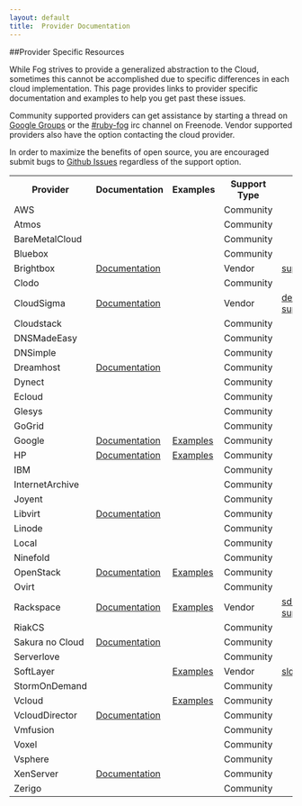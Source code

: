 ```yaml
---
layout: default
title:  Provider Documentation
---
```


##Provider Specific Resources

While Fog strives to provide a generalized abstraction to the Cloud, sometimes this cannot be accomplished due to specific differences in each cloud implementation.
This page provides links to provider specific documentation and examples to help you get past these issues.

Community supported providers can get assistance by starting a thread on [Google Groups](https://groups.google.com/forum/?fromgroups=#!forum/ruby-fog) or the [#ruby-fog](irc://irc.freenode.net/ruby-fog) irc channel on Freenode. Vendor supported providers also have the option contacting the cloud provider.

In order to maximize the benefits of open source, you are encouraged submit bugs to [Github Issues](https://github.com/fog/fog/issues) regardless of the support option.

<table>
     <tr>
         <th>Provider</th>
         <th>Documentation</th>
         <th>Examples</th>
         <th>Support Type</th>
         <th>Support Address</th>
     </tr>
   <tr>
     <td>AWS</td>
     <td></td>
     <td></td>
     <td>Community</td>
     <td></td>
   </tr>
   <tr>
     <td>Atmos</td>
     <td></td>
     <td></td>
     <td>Community</td>
     <td></td>
   </tr>
   <tr>
     <td>BareMetalCloud</td>
     <td></td>
     <td></td>
     <td>Community</td>
     <td></td>
   </tr>
   <tr>
     <td>Bluebox</td>
     <td></td>
     <td></td>
     <td>Community</td>
     <td></td>
   </tr>
   <tr>
     <td>Brightbox</td>
     <td><a href="http://docs.brightbox.com/guides/ruby/fog/">Documentation</a></td>
     <td></td>
     <td>Vendor</td>
     <td><a href="mailto:support@brightbox.com">support@brightbox.com</a></td>
   </tr>
   <tr>
     <td>Clodo</td>
     <td></td>
     <td></td>
     <td>Community</td>
     <td></td>
   </tr>
   <tr>
     <td>CloudSigma</td>
     <td><a href="https://github.com/fog/fog/blob/master/lib/fog/cloudsigma/docs/getting_started.md">Documentation</a></td>
     <td></td>
     <td>Vendor</td>
     <td><a href="mailto:dev-support@cloudsigma.com">dev-support@cloudsigma.com</a></td>
   </tr>
   <tr>
     <td>Cloudstack</td>
     <td></td>
     <td></td>
     <td>Community</td>
     <td></td>
   </tr>
   <tr>
     <td>DNSMadeEasy</td>
     <td></td>
     <td></td>
     <td>Community</td>
     <td></td>
   </tr>
   <tr>
     <td>DNSimple</td>
     <td></td>
     <td></td>
     <td>Community</td>
     <td></td>
   </tr>
   <tr>
     <td>Dreamhost</td>
     <td><a href="https://github.com/fog/fog/blob/master/lib/fog/dreamhost/examples/dns/getting_started.md">Documentation</a></td>
     <td></td>
     <td>Community</td>
     <td></td>
   </tr>
   <tr>
     <td>Dynect</td>
     <td></td>
     <td></td>
     <td>Community</td>
     <td></td>
   </tr>
   <tr>
     <td>Ecloud</td>
     <td></td>
     <td></td>
     <td>Community</td>
     <td></td>
   </tr>
   <tr>
     <td>Glesys</td>
     <td></td>
     <td></td>
     <td>Community</td>
     <td></td>
   </tr>
   <tr>
     <td>GoGrid</td>
     <td></td>
     <td></td>
     <td>Community</td>
     <td></td>
   </tr>
   <tr>
     <td>Google</td>
     <td><a href="https://github.com/fog/fog/blob/master/lib/fog/google/README.md">Documentation</a></td>
     <td><a href="https://github.com/fog/fog/tree/master/lib/fog/google/examples">Examples</a></td>
     <td>Community</td>
     <td></td>
   </tr>
   <tr>
     <td>HP</td>
     <td><a href="https://github.com/fog/fog/blob/master/lib/fog/hp/README.md">Documentation</a></td>
     <td><a href="https://github.com/fog/fog/blob/master/lib/fog/hp/examples/getting_started_examples.md">Examples</a></td>
     <td>Community</td>
     <td></td>
   </tr>
   <tr>
     <td>IBM</td>
     <td></td>
     <td></td>
     <td>Community</td>
     <td></td>
   </tr>
   <tr>
     <td>InternetArchive</td>
     <td></td>
     <td></td>
     <td>Community</td>
     <td></td>
   </tr>
   <tr>
     <td>Joyent</td>
     <td></td>
     <td></td>
     <td>Community</td>
     <td></td>
   </tr>
   <tr>
     <td>Libvirt</td>
     <td><a href="https://github.com/fog/fog/blob/master/lib/fog/libvirt/models/compute/README.md">Documentation</a></td>
     <td></td>
     <td>Community</td>
     <td></td>
   </tr>
   <tr>
     <td>Linode</td>
     <td></td>
     <td></td>
     <td>Community</td>
     <td></td>
   </tr>
   <tr>
     <td>Local</td>
     <td></td>
     <td></td>
     <td>Community</td>
     <td></td>
   </tr>
   <tr>
     <td>Ninefold</td>
     <td></td>
     <td></td>
     <td>Community</td>
     <td></td>
   </tr>
   <tr>
     <td>OpenStack</td>
     <td><a href="https://github.com/fog/fog/blob/master/lib/fog/openstack/docs/getting_started.md">Documentation</a></td>
     <td><a href="https://github.com/fog/fog/tree/master/lib/fog/openstack/examples">Examples</a></td>
     <td>Community</td>
     <td></td>
   </tr>
   <tr>
     <td>Ovirt</td>
     <td></td>
     <td></td>
     <td>Community</td>
     <td></td>
   </tr>
    <tr>
      <td>Rackspace</td>
      <td><a href="https://github.com/fog/fog/blob/master/lib/fog/rackspace/docs/getting_started.md">Documentation</a></td>
      <td><a href="https://github.com/fog/fog/tree/master/lib/fog/rackspace/examples">Examples</a></td>
      <td>Vendor</td>
      <td><a href="mailto:sdk-support@rackspace.com">sdk-support@rackspace.com</a></td>
    </tr>
   <tr>
     <td>RiakCS</td>
     <td></td>
     <td></td>
     <td>Community</td>
     <td></td>
   </tr>
   <tr>
     <td>Sakura no Cloud</td>
     <td><a href="https://github.com/higanworks/fog-sakuracloud/wiki/Getting-started-for-SakuraCloud">Documentation</a></td>
     <td></td>
     <td>Community</td>
     <td></td>
   </tr>
   <tr>
     <td>Serverlove</td>
     <td></td>
     <td></td>
     <td>Community</td>
     <td></td>
   </tr>
   <tr>
     <td>SoftLayer</td>
     <td></td>
     <td><a href="https://github.com/fog/fog-softlayer/tree/master/examples">Examples</a></td>
     <td>Vendor</td>
     <td><a href="mailto:sldn@softlayer.com">sldn@softlayer.com</a></td>
   </tr>
   <tr>
     <td>StormOnDemand</td>
     <td></td>
     <td></td>
     <td>Community</td>
     <td></td>
   </tr>
   <tr>
     <td>Vcloud</td>
     <td></td>
     <td><a href="https://github.com/fog/fog/tree/master/lib/fog/vcloud/examples">Examples</a></td>
     <td>Community</td>
     <td></td>
   </tr>
   <tr>
     <td>VcloudDirector</td>
     <td><a href="https://github.com/fog/fog/tree/master/lib/fog/vcloud_director/README.md">Documentation</a></td>
     <td></td>
     <td>Community</td>
     <td></td>
   </tr>
   <tr>
     <td>Vmfusion</td>
     <td></td>
     <td></td>
     <td>Community</td>
     <td></td>
   </tr>
   <tr>
     <td>Voxel</td>
     <td></td>
     <td></td>
     <td>Community</td>
     <td></td>
   </tr>
   <tr>
     <td>Vsphere</td>
     <td></td>
     <td></td>
     <td>Community</td>
     <td></td>
   </tr>
   <tr>
     <td>XenServer</td>
     <td><a href="https://github.com/fog/fog/tree/master/lib/fog/xenserver/examples">Documentation</a></td>
     <td></td>
     <td>Community</td>
     <td></td>
   </tr>
   <tr>
     <td>Zerigo</td>
     <td></td>
     <td></td>
     <td>Community</td>
     <td></td>
   </tr>
 </table>
